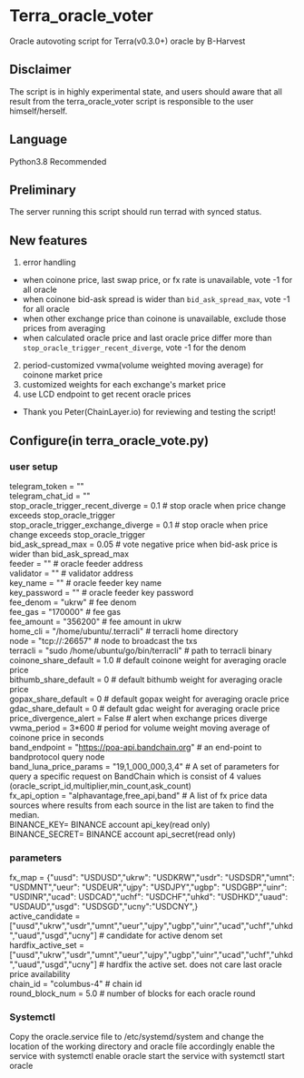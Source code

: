 # Terra_oracle_voter
Oracle autovoting script for Terra(v0.3.0+) oracle by B-Harvest

## Disclaimer
The script is in highly experimental state, and users should aware that all result from the terra_oracle_voter script is responsible to the user himself/herself.

## Language
Python3.8 Recommended

## Preliminary
The server running this script should run terrad with synced status.

## New features
1) error handling
- when coinone price, last swap price, or fx rate is unavailable, vote -1 for all oracle
- when coinone bid-ask spread is wider than `bid_ask_spread_max`, vote -1 for all oracle
- when other exchange price than coinone is unavailable, exclude those prices from averaging
- when calculated oracle price and last oracle price differ more than `stop_oracle_trigger_recent_diverge`, vote -1 for the denom
2) period-customized vwma(volume weighted moving average) for coinone market price
3) customized weights for each exchange's market price
4) use LCD endpoint to get recent oracle prices

* Thank you Peter(ChainLayer.io) for reviewing and testing the script!


## Configure(in terra_oracle_vote.py)
### user setup
telegram_token = ""\
telegram_chat_id = ""\
stop_oracle_trigger_recent_diverge = 0.1 # stop oracle when price change exceeds stop_oracle_trigger\
stop_oracle_trigger_exchange_diverge = 0.1 # stop oracle when price change exceeds stop_oracle_trigger\
bid_ask_spread_max = 0.05 # vote negative price when bid-ask price is wider than bid_ask_spread_max\
feeder = "" # oracle feeder address\
validator = "" # validator address\
key_name = "" # oracle feeder key name\
key_password = "" # oracle feeder key password\
fee_denom = "ukrw" # fee denom\
fee_gas = "170000" # fee gas\
fee_amount = "356200" # fee amount in ukrw\
home_cli = "/home/ubuntu/.terracli" # terracli home directory\
node = "tcp://<NODE IP>:26657" # node to broadcast the txs\
terracli = "sudo /home/ubuntu/go/bin/terracli" # path to terracli binary\
coinone_share_default = 1.0 # default coinone weight for averaging oracle price\
bithumb_share_default = 0 # default bithumb weight for averaging oracle price\
gopax_share_default = 0 # default gopax weight for averaging oracle price\
gdac_share_default = 0 # default gdac weight for averaging oracle price\
price_divergence_alert = False # alert when exchange prices diverge\
vwma_period = 3*600 # period for volume weight moving average of coinone price in seconds\
band_endpoint = "https://poa-api.bandchain.org" # an end-point to bandprotocol query node\
band_luna_price_params = "19,1_000_000,3,4" # A set of parameters for query a specific request on BandChain which is consist of 4 values (oracle_script_id,multiplier,min_count,ask_count)\
fx_api_option = "alphavantage,free_api,band" # A list of fx price data sources where results from each source in the list are taken to find the median.\
BINANCE_KEY= BINANCE account api_key(read only)\
BINANCE_SECRET= BINANCE account api_secret(read only)

### parameters
fx_map = {"uusd": "USDUSD","ukrw": "USDKRW","usdr": "USDSDR","umnt": "USDMNT","ueur": "USDEUR","ujpy": "USDJPY","ugbp": "USDGBP","uinr": "USDINR","ucad": USDCAD","uchf": "USDCHF","uhkd": "USDHKD","uaud": "USDAUD","usgd": "USDSGD","ucny":"USDCNY",}\
active_candidate = ["uusd","ukrw","usdr","umnt","ueur","ujpy","ugbp","uinr","ucad","uchf","uhkd","uaud","usgd","ucny"] # candidate for active denom set\
hardfix_active_set = ["uusd","ukrw","usdr","umnt","ueur","ujpy","ugbp","uinr","ucad","uchf","uhkd","uaud","usgd","ucny"] # hardfix the active set. does not care last oracle price availability\
chain_id = "columbus-4" # chain id\
round_block_num = 5.0 # number of blocks for each oracle round

### Systemctl
Copy the oracle.service file to /etc/systemd/system and change the location of the working directory and oracle file accordingly
enable the service with systemctl enable oracle
start the service with systemctl start oracle
